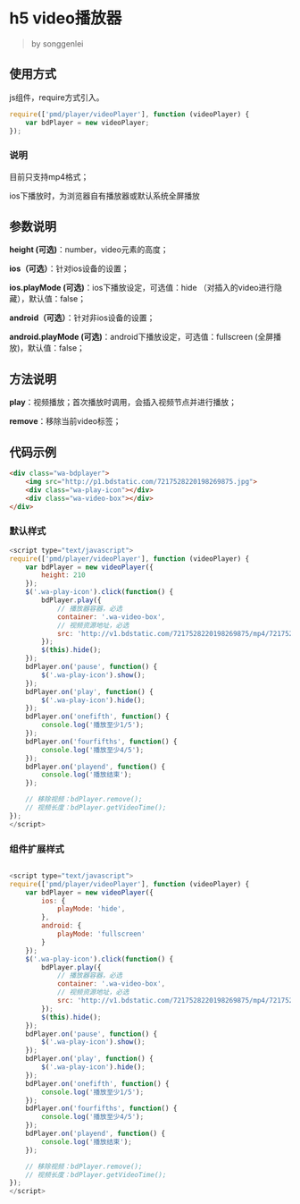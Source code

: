 # h5 video播放器
> by songgenlei


## 使用方式

js组件，require方式引入。

``` javascript
require(['pmd/player/videoPlayer'], function (videoPlayer) {
    var bdPlayer = new videoPlayer;
});
```

### 说明

目前只支持mp4格式；

ios下播放时，为浏览器自有播放器或默认系统全屏播放

## 参数说明

**height (可选)**：number，video元素的高度；

**ios（可选）**：针对ios设备的设置；

**ios.playMode (可选)**：ios下播放设定，可选值：hide （对插入的video进行隐藏），默认值：false；

**android（可选）**：针对非ios设备的设置；

**android.playMode (可选)**：android下播放设定，可选值：fullscreen (全屏播放)，默认值：false；

## 方法说明

**play**：视频播放；首次播放时调用，会插入视频节点并进行播放；

**remove**：移除当前video标签；

## 代码示例

``` html
<div class="wa-bdplayer">
    <img src="http://p1.bdstatic.com/7217528220198269875.jpg">
    <div class="wa-play-icon"></div>
    <div class="wa-video-box"></div>
</div>
```
### 默认样式

``` javascript
<script type="text/javascript">
require(['pmd/player/videoPlayer'], function (videoPlayer) {
    var bdPlayer = new videoPlayer({
        height: 210
    });
    $('.wa-play-icon').click(function() {
        bdPlayer.play({
            // 播放器容器，必选
            container: '.wa-video-box',
            // 视频资源地址，必选
            src: 'http://v1.bdstatic.com/7217528220198269875/mp4/7217528220198269875.mp4'
        });
        $(this).hide();
    });
    bdPlayer.on('pause', function() {
        $('.wa-play-icon').show();
    });
    bdPlayer.on('play', function() {
        $('.wa-play-icon').hide();
    });
    bdPlayer.on('onefifth', function() {
        console.log('播放至少1/5');
    });
    bdPlayer.on('fourfifths', function() {
        console.log('播放至少4/5');
    });
    bdPlayer.on('playend', function() {
        console.log('播放结束');
    });

    // 移除视频：bdPlayer.remove();
    // 视频长度：bdPlayer.getVideoTime();
});
</script>
```


### 组件扩展样式
``` javascript

<script type="text/javascript">
require(['pmd/player/videoPlayer'], function (videoPlayer) {
    var bdPlayer = new videoPlayer({
        ios: {
            playMode: 'hide',
        },
        android: {
            playMode: 'fullscreen'
        }
    });
    $('.wa-play-icon').click(function() {
        bdPlayer.play({
            // 播放器容器，必选
            container: '.wa-video-box',
            // 视频资源地址，必选
            src: 'http://v1.bdstatic.com/7217528220198269875/mp4/7217528220198269875.mp4'
        });
        $(this).hide();
    });
    bdPlayer.on('pause', function() {
        $('.wa-play-icon').show();
    });
    bdPlayer.on('play', function() {
        $('.wa-play-icon').hide();
    });
    bdPlayer.on('onefifth', function() {
        console.log('播放至少1/5');
    });
    bdPlayer.on('fourfifths', function() {
        console.log('播放至少4/5');
    });
    bdPlayer.on('playend', function() {
        console.log('播放结束');
    });

    // 移除视频：bdPlayer.remove();
    // 视频长度：bdPlayer.getVideoTime();
});
</script>

```